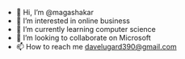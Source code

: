 - 👋 Hi, I’m @magashakar
- 👀 I’m interested in online business
- 🌱 I’m currently learning computer science
- 💞️ I’m looking to collaborate on Microsoft
- 📫 How to reach me davelugard390@gmail.com

<!---
magashakar/magashakar is a ✨ special ✨ repository because its `README.md` (this file) appears on your GitHub profile.
You can click the Preview link to take a look at your changes.
--->
